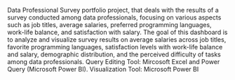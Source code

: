  Data Professional Survey portfolio project, that deals with the results of a survey conducted among data professionals, focusing on various aspects such as job titles, average salaries, preferred programming languages, work-life balance, and satisfaction with salary. The goal of this dashboard is to analyze and visualize survey results on average salaries across job titles, favorite programming languages, satisfaction levels with work-life balance and salary, demographic distribution, and the perceived difficulty of tasks among data professionals.
Query Editing Tool: Mircosoft Excel and Power Query (Microsoft Power BI).
Visualization Tool: Microsoft Power BI
